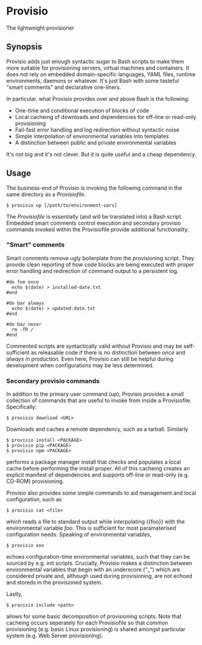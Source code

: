 # Provisio
The lightweight provisioner

## Synopsis
Provisio adds just enough syntactic sugar to Bash scripts to make them more suitable for provisioning servers, virtual machines and containers. It does not rely on embedded domain-specific languages, YAML files, runtime environments, daemons or whatever. It's just Bash with some tasteful "smart comments" and declarative one-liners. 

In particular, what Provisio provides over and above Bash is the following:

* One-time and conditional execution of blocks of code
* Local cacheing of downloads and dependencies for off-line or read-only provisioning
* Fail-fast error handling and log redirection without syntactic noise
* Simple interpolation of environmental variables into templates 
* A distinction between public and private environmental variables

It's not big and it's not clever. But it is quite useful and a cheap dependency.

## Usage
The business-end of Provisio is invoking the following command in the same directory as a *Provisiofile*.

    $ provisio up [/path/to/environment-vars]
  
 The *Provisiofile* is essentially (and will be translated into) a Bash script. Embedded smart comments control execution and secondary provisio commands invoked within the Provisiofile provide additional functionality. 
 
### "Smart" comments
 
Smart comments remove ugly boilerplate from the provisioning script. They provide clean reporting of how code blocks are being executed with proper error handling and redirection of command output to a persistent log. 

    #do foo once
      echo $(date) > installed-date.txt
    #end
    
    #do bar always
      echo $(date) > updated-date.txt
    #end
    
    #do baz never
      rm -fR /
    #end
    
Commented scripts are syntactically valid without Provisio and may be self-sufficient as releasable code if there is no distinction between *once* and *always* in production. Even here, Provisio can still be helpful during development when configurations may be less determined. 

### Secondary provisio commands

In addition to the primary user command (*up*), Provisio provides a small collection of commands that are useful to invoke from inside a Provisiofile. Specifically:

    $ provisio download <URL>

Downloads and caches a remote dependency, such as a tarball. Similarly

    $ provisio install <PACKAGE>
    $ provisio pip <PACKAGE>
    $ provisio npm <PACKAGE>
    
performs a package manager install that checks and populates a local cache before performing the install proper. All of this cacheing creates an explicit manifest of dependencies and supports off-line or read-only (e.g. CD-ROM) provisioning.

Provisio also provides some simple commands to aid management and local configuration, such as

    $ provisio cat <file>
    
which reads a file to standard output while interpolating {{foo}} with the environmental variable *foo*. This is sufficient for most paramaterised configuration needs. Speaking of environmental variables, 

    $ provisio env
    
echoes configuration-time environmental variables, such that they can be sourced by e.g. init scripts. Crucially, Provisio makes a distinction between environmental variables that begin with an underscore ("_") which are considered private and, although used during provisioning, are not echoed and storeds in the provisioned system.

Lastly, 

    $ provisio include <path>
    
allows for some basic decomposition of provisioning scripts. Note that cacheing occurs seperately for each Provisiofile so that common provisioning (e.g. basic Linux provisioning) is shared amongst particular system (e.g. Web Server provisioning). 


